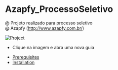 # Azapfy_ProcessoSeletivo
@ Projeto realizado para processo seletivo  
@ Azapfy (http://www.azapfy.com.br/)


[![Project](https://img.youtube.com/vi/2h0RhhukLWI/0.jpg)](https://www.youtube.com/watch?v=2h0RhhukLWI)  
*   Clique na imagem e abra uma nova guia

<ul>
  <li><a href="#prerequisites">Prerequisites</a></li>
  <li><a href="#installation">Installation</a></li>
</ul>

